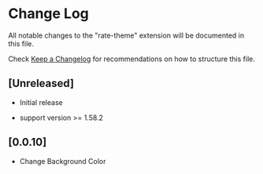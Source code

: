 # Change Log

All notable changes to the "rate-theme" extension will be documented in this file.

Check [Keep a Changelog](http://keepachangelog.com/) for recommendations on how to structure this file.

## [Unreleased]

- Initial release

- support version >= 1.58.2

## [0.0.10]

- Change Background Color